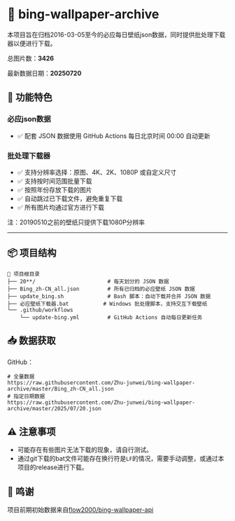 # 📸 bing-wallpaper-archive

本项目旨在归档2016-03-05至今的必应每日壁纸json数据，同时提供批处理下载器以便进行下载。

总图片数：**3426**

最新数据日期：**20250720**

## 🚀 功能特色

### 必应json数据

- ✅ 配套 JSON 数据使用 GitHub Actions 每日北京时间 00:00 自动更新

### 批处理下载器

- ✅ 支持分辨率选择：原图、4K、2K、1080P 或自定义尺寸
- ✅ 支持按时间范围批量下载
- ✅ 按照年份存放下载的图片
- ✅ 自动跳过已下载文件，避免重复下载
- ✅ 所有图片均通过官方进行下载

注：20190510之前的壁纸只提供下载1080P分辨率

---

## 📦 项目结构

```text
📁 项目根目录
├── 20**/                       # 每天划分的 JSON 数据
├── Bing_zh-CN_all.json         # 所有已归档的必应壁纸 JSON 数据
├── update_bing.sh              # Bash 脚本：自动下载并合并 JSON 数据
├── 必应壁纸下载器.bat           # Windows 批处理脚本，支持交互下载壁纸
└── .github/workflows
    └── update-bing.yml         # GitHub Actions 自动每日更新任务
```

## 📥 数据获取

GitHub：

```
# 全量数据
https://raw.githubusercontent.com/Zhu-junwei/bing-wallpaper-archive/master/Bing_zh-CN_all.json
# 指定日期数据
https://raw.githubusercontent.com/Zhu-junwei/bing-wallpaper-archive/master/2025/07/20.json
```

## ⚠️ 注意事项

- 可能存在有些图片无法下载的现象，请自行测试。
- 通过git下载的bat文件可能存在换行符是`LF`的情况，需要手动调整，或通过本项目的release进行下载。

## 💖 鸣谢

项目前期初始数据来自[flow2000/bing-wallpaper-api](https://github.com/flow2000/bing-wallpaper-api)
